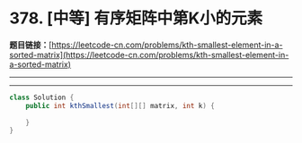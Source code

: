 # 378. [中等] 有序矩阵中第K小的元素

**题目链接：**[https://leetcode-cn.com/problems/kth-smallest-element-in-a-sorted-matrix](https://leetcode-cn.com/problems/kth-smallest-element-in-a-sorted-matrix)

---

<Cards card="leetcode_378_kth-smallest-element-in-a-sorted-matrix"></Cards>

---

```java
class Solution {
    public int kthSmallest(int[][] matrix, int k) {
        
    }
}
```